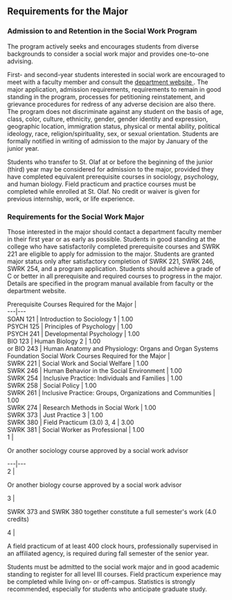 ##  Requirements for the Major

###  Admission to and Retention in the Social Work Program

The program actively seeks and encourages students from diverse backgrounds to
consider a social work major and provides one-to-one advising.

First- and second-year students interested in social work are encouraged to
meet with a faculty member and consult the [ department website
](http://wp.stolaf.edu/socialwork/) . The major application, admission
requirements, requirements to remain in good standing in the program,
processes for petitioning reinstatement, and grievance procedures for redress
of any adverse decision are also there. The program does not discriminate
against any student on the basis of age, class, color, culture, ethnicity,
gender, gender identity and expression, geographic location, immigration
status, physical or mental ability, political ideology, race,
religion/spirituality, sex, or sexual orientation. Students are formally
notified in writing of admission to the major by January of the junior year.

Students who transfer to St. Olaf at or before the beginning of the junior
(third) year may be considered for admission to the major, provided they have
completed equivalent prerequisite courses in sociology, psychology, and human
biology. Field practicum and practice courses must be completed while enrolled
at St. Olaf. No credit or waiver is given for previous internship, work, or
life experience.

###  Requirements for the Social Work Major

Those interested in the major should contact a department faculty member in
their first year or as early as possible. Students in good standing at the
college who have satisfactorily completed prerequisite courses and SWRK 221
are eligible to apply for admission to the major. Students are granted major
status only after satisfactory completion of SWRK 221, SWRK 246, SWRK 254, and
a program application. Students should achieve a grade of C or better in all
prerequisite and required courses to progress in the major. Details are
specified in the program manual available from faculty or the department
website.

Prerequisite Courses Required for the Major  |  
---|---  
SOAN 121  |  Introduction to Sociology  1  |  1.00  
PSYCH 125  |  Principles of Psychology  |  1.00  
PSYCH 241  |  Developmental Psychology  |  1.00  
BIO 123  |  Human Biology  2  |  1.00  
or BIO 243  |  Human Anatomy and Physiology: Organs and Organ Systems  
Foundation Social Work Courses Required for the Major  |  
SWRK 221  |  Social Work and Social Welfare  |  1.00  
SWRK 246  |  Human Behavior in the Social Environment  |  1.00  
SWRK 254  |  Inclusive Practice: Individuals and Families  |  1.00  
SWRK 258  |  Social Policy  |  1.00  
SWRK 261  |  Inclusive Practice: Groups, Organizations and Communities  |
1.00  
SWRK 274  |  Research Methods in Social Work  |  1.00  
SWRK 373  |  Just Practice  3  |  1.00  
SWRK 380  |  Field Practicum (3.0)  3, 4  |  3.00  
SWRK 381  |  Social Worker as Professional  |  1.00  
1  |

Or another sociology course approved by a social work advisor  
  
---|---  
2  |

Or another biology course approved by a social work advisor  
  
3  |

SWRK 373 and SWRK 380 together constitute a full semester's work (4.0 credits)  
  
4  |

A field practicum of at least 400 clock hours, professionally supervised in an
affiliated agency, is required during fall semester of the senior year.  
  
Students must be admitted to the social work major and in good academic
standing to register for all level III courses. Field practicum experience may
be completed while living on- or off-campus. Statistics is strongly
recommended, especially for students who anticipate graduate study.

